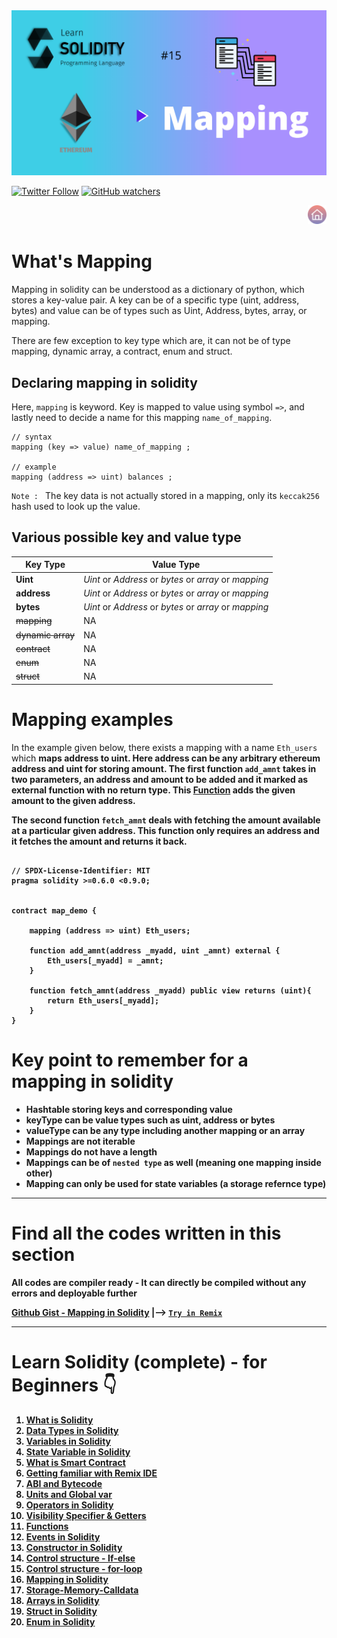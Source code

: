 <img src="/Tutorials/header-images/15-OG-Mapping-in-solidity.png" width="630" title="Mapping in solidity">

[<img alt="Twitter Follow" src="https://img.shields.io/twitter/follow/PranavRaj90?style=social">](https://twitter.com/intent/follow?screen_name=PranavRaj90)
[<img alt="GitHub watchers" src="https://img.shields.io/github/watchers/raj-pranav/learn-solidity?label=Learn%20Solidity&style=social">](https://github.com/raj-pranav/learn-solidity/)

[<img align= "right" src="/Tutorials/Beginners/images-for-docs/home.png" width="30" title="Learn Solidity - Home">](https://github.com/raj-pranav/learn-solidity)
<br>
<br>



# What's Mapping

Mapping in solidity can be understood as a dictionary of python, which stores a key-value pair. A key can be of a specific type (uint, address, bytes) and value can be of types such as Uint, Address, bytes, array, or mapping. <br>

There are few exception to key type which are, it can not be of type mapping, dynamic array, a contract, enum and struct.

## Declaring mapping in solidity
Here, `mapping` is keyword. Key is mapped to value using symbol `=>`, and lastly need to decide a name for this mapping `name_of_mapping`.

```solidity
// syntax
mapping (key => value) name_of_mapping ;

// example
mapping (address => uint) balances ;
```

`Note : ` The key data is not actually stored in a mapping, only its `keccak256` hash used to look up the value.


## Various possible key and value type

| Key Type      | Value Type                                             |
|---------------|--------------------------------------------------------|
| **Uint**      | _Uint_ or _Address_ or _bytes_ or _array_ or _mapping_ |
| **address**   | _Uint_ or _Address_ or _bytes_ or _array_ or _mapping_ |
| **bytes**     | _Uint_ or _Address_ or _bytes_ or _array_ or _mapping_ |
| ~~mapping~~   |                 NA                                     |
| ~~dynamic array~~   |           NA                                     |
| ~~contract~~   |                NA                                     |
| ~~enum~~      |                 NA                                     |
| ~~struct~~    |                 NA                                     |


# Mapping examples
In the example given below, there exists a mapping with a name `Eth_users` which <b>maps<b> address to <b>uint<b>. Here address can be any arbitrary ethereum address and uint for storing amount. The first function `add_amnt` takes in two parameters, an address and amount to be added and it marked as external function with no return type. This [Function](https://github.com/raj-pranav/learn-solidity/blob/main/Tutorials/Beginners/10-Functions-in-solidity.md) adds the given amount to the given address.<br>

The second function `fetch_amnt` deals with fetching the amount available at a particular given address. This function only requires an address and it fetches the amount and returns it back.



```solidity

// SPDX-License-Identifier: MIT
pragma solidity >=0.6.0 <0.9.0;


contract map_demo {
    
    mapping (address => uint) Eth_users;

    function add_amnt(address _myadd, uint _amnt) external {
        Eth_users[_myadd] = _amnt;
    }

    function fetch_amnt(address _myadd) public view returns (uint){
        return Eth_users[_myadd];
    }
}

```


# Key point to remember for a mapping in solidity
- Hashtable storing keys and corresponding value
- keyType can be value types such as uint, address or bytes
- valueType can be any type including another mapping or an array
- Mappings are not iterable
- Mappings do not have a length
- Mappings can be of `nested type` as well (meaning one mapping inside other)
- Mapping can only be used for state variables (a storage refernce type)


---

# Find all the codes written in this section
All codes are compiler ready - It can directly be compiled without any errors and deployable further

[Github Gist - Mapping in Solidity](https://gist.github.com/raj-pranav/8e2843bde0471857c711e261e625c28f)  |-->   [`Try in Remix`](https://remix.ethereum.org/)

---

# Learn Solidity (complete) - for Beginners 👇
1. [What is Solidity](https://github.com/raj-pranav/learn-solidity/blob/main/Tutorials/Beginners/1-What_is_Solidity.md)
2. [Data Types in Solidity](https://github.com/raj-pranav/learn-solidity/blob/main/Tutorials/Beginners/2-Data_types_solidity.md)
3. [Variables in Solidity](https://github.com/raj-pranav/learn-solidity/blob/main/Tutorials/Beginners/2.1-Variables_in_solidity.md)
4. [State Variable in Solidity](https://github.com/raj-pranav/learn-solidity/blob/main/Tutorials/Beginners/3-State_variable_solidity.md)
5. [What is Smart Contract](https://github.com/raj-pranav/learn-solidity/blob/main/Tutorials/Beginners/4-what-is-a-Smart_contract.md)
6. [Getting familiar with Remix IDE](https://github.com/raj-pranav/learn-solidity/blob/main/Tutorials/Beginners/5-Getting-familiar-with-Remix-IDE.md)
7. [ABI and Bytecode](https://github.com/raj-pranav/learn-solidity/blob/main/Tutorials/Beginners/6-ABI-and-Bytecode-from-solidity-compiler.md)
8. [Units and Global var](https://github.com/raj-pranav/learn-solidity/blob/main/Tutorials/Beginners/7-Units-and-global-variable.md)
9. [Operators in Solidity](https://github.com/raj-pranav/learn-solidity/blob/main/Tutorials/Beginners/8-Operators-in-solidity.md)
10. [Visibility Specifier & Getters](https://github.com/raj-pranav/learn-solidity/blob/main/Tutorials/Beginners/9-Visibility-specifiers_and-getters.md)
11. [Functions](https://github.com/raj-pranav/learn-solidity/blob/main/Tutorials/Beginners/10-Functions-in-solidity.md)
12. [Events in Solidity](https://github.com/raj-pranav/learn-solidity/blob/main/Tutorials/Beginners/11-Events-in-Solidity.md)
13. [Constructor in Solidity](https://github.com/raj-pranav/learn-solidity/blob/main/Tutorials/Beginners/12-Constructor-in-solidity.md)
14. [Control structure - If-else](https://github.com/raj-pranav/learn-solidity/blob/main/Tutorials/Beginners/13-if-else_if-else_control_structure.md)
15. [Control structure - for-loop](https://github.com/raj-pranav/learn-solidity/blob/main/Tutorials/Beginners/14-for-loop-in-solidity.md)
16. [Mapping in Solidity](https://github.com/raj-pranav/learn-solidity/blob/main/Tutorials/Beginners/15-Mapping-in-solidity.md)
17. [Storage-Memory-Calldata](https://github.com/raj-pranav/learn-solidity/blob/main/Tutorials/Beginners/16-strorage-memory-calldata.md)
18. [Arrays in Solidity](https://github.com/raj-pranav/learn-solidity/blob/main/Tutorials/Beginners/17-arrays-in-solidity.md)
19. [Struct in Solidity](https://github.com/raj-pranav/learn-solidity/blob/main/Tutorials/Beginners/18-struct-in-solidity.md)
20. [Enum in Solidity](https://github.com/raj-pranav/learn-solidity/blob/main/Tutorials/Beginners/19-Enum-in-solidity.md)
